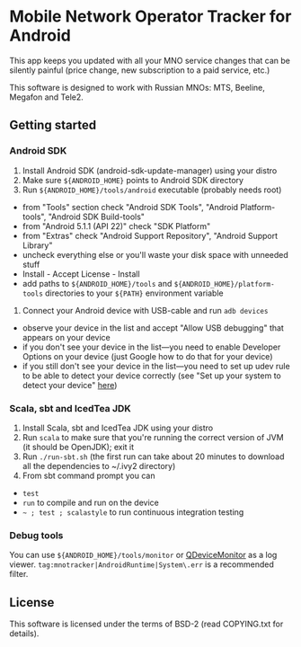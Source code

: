 Mobile Network Operator Tracker for Android
==============

This app keeps you updated with all your MNO service changes that can be silently painful (price change, new subscription to a paid service, etc.)

This software is designed to work with Russian MNOs: MTS, Beeline, Megafon and Tele2.

Getting started
----
### Android SDK
1. Install Android SDK (android-sdk-update-manager) using your distro
1. Make sure `${ANDROID_HOME}` points to Android SDK directory
1. Run `${ANDROID_HOME}/tools/android` executable (probably needs root)
  * from "Tools" section check "Android SDK Tools", "Android Platform-tools", "Android SDK Build-tools"
  * from "Android 5.1.1 (API 22)" check "SDK Platform"
  * from "Extras" check "Android Support Repository", "Android Support Library"
  * uncheck everything else or you'll waste your disk space with unneeded stuff
  * Install - Accept License - Install
  * add paths to `${ANDROID_HOME}/tools` and `${ANDROID_HOME}/platform-tools` directories to your `${PATH}` environment variable
1. Connect your Android device with USB-cable and run `adb devices`
  * observe your device in the list and accept "Allow USB debugging" that appears on your device
  * if you don't see your device in the list—you need to enable Developer Options on your device (just Google how to do that for your device)
  * if you still don't see your device in the list—you need to set up udev rule to be able to detect your device correctly (see "Set up your system to detect your device" [here](https://developer.android.com/tools/device.html#setting-up))

### Scala, sbt and IcedTea JDK
1. Install Scala, sbt and IcedTea JDK using your distro
1. Run `scala` to make sure that you're running the correct version of JVM (it should be OpenJDK); exit it
1. Run `./run-sbt.sh` (the first run can take about 20 minutes to download all the dependencies to ~/.ivy2 directory)
1. From sbt command prompt you can
  * `test`
  * `run` to compile and run on the device
  * `~ ; test ; scalastyle` to run continuous integration testing

### Debug tools
You can use `${ANDROID_HOME}/tools/monitor` or [QDeviceMonitor](https://github.com/alopatindev/qdevicemonitor#qdevicemonitor) as a log viewer.
`tag:mnotracker|AndroidRuntime|System\.err` is a recommended filter.

License
----
This software is licensed under the terms of BSD-2 (read COPYING.txt for details).
